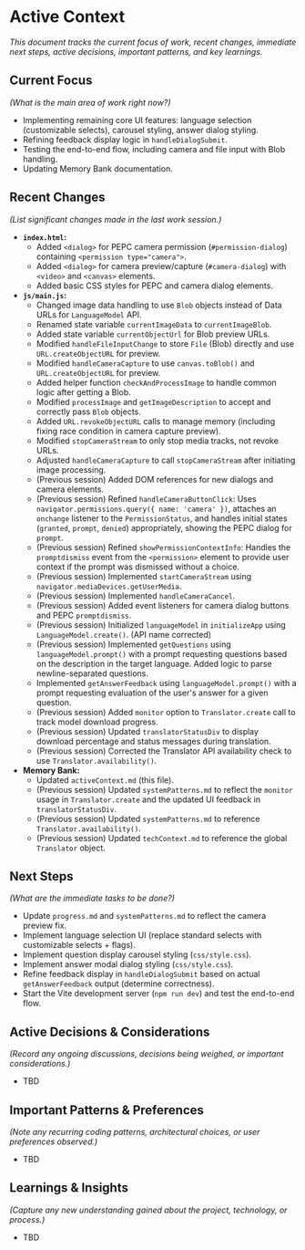 # Active Context

_This document tracks the current focus of work, recent changes, immediate next steps, active decisions, important patterns, and key learnings._

## Current Focus

_(What is the main area of work right now?)_

- Implementing remaining core UI features: language selection (customizable selects), carousel styling, answer dialog styling.
- Refining feedback display logic in `handleDialogSubmit`.
- Testing the end-to-end flow, including camera and file input with Blob handling.
- Updating Memory Bank documentation.

## Recent Changes

_(List significant changes made in the last work session.)_

- **`index.html`:**
  - Added `<dialog>` for PEPC camera permission (`#permission-dialog`) containing `<permission type="camera">`.
  - Added `<dialog>` for camera preview/capture (`#camera-dialog`) with `<video>` and `<canvas>` elements.
  - Added basic CSS styles for PEPC and camera dialog elements.
- **`js/main.js`:**
  - Changed image data handling to use `Blob` objects instead of Data URLs for `LanguageModel` API.
  - Renamed state variable `currentImageData` to `currentImageBlob`.
  - Added state variable `currentObjectUrl` for Blob preview URLs.
  - Modified `handleFileInputChange` to store `File` (Blob) directly and use `URL.createObjectURL` for preview.
  - Modified `handleCameraCapture` to use `canvas.toBlob()` and `URL.createObjectURL` for preview.
  - Added helper function `checkAndProcessImage` to handle common logic after getting a Blob.
  - Modified `processImage` and `getImageDescription` to accept and correctly pass `Blob` objects.
  - Added `URL.revokeObjectURL` calls to manage memory (including fixing race condition in camera capture preview).
  - Modified `stopCameraStream` to only stop media tracks, not revoke URLs.
  - Adjusted `handleCameraCapture` to call `stopCameraStream` after initiating image processing.
  - (Previous session) Added DOM references for new dialogs and camera elements.
  - (Previous session) Refined `handleCameraButtonClick`: Uses `navigator.permissions.query({ name: 'camera' })`, attaches an `onchange` listener to the `PermissionStatus`, and handles initial states (`granted`, `prompt`, `denied`) appropriately, showing the PEPC dialog for `prompt`.
  - (Previous session) Refined `showPermissionContextInfo`: Handles the `promptdismiss` event from the `<permission>` element to provide user context if the prompt was dismissed without a choice.
  - (Previous session) Implemented `startCameraStream` using `navigator.mediaDevices.getUserMedia`.
  - (Previous session) Implemented `handleCameraCancel`.
  - (Previous session) Added event listeners for camera dialog buttons and PEPC `promptdismiss`.
  - (Previous session) Initialized `languageModel` in `initializeApp` using `LanguageModel.create()`. (API name corrected)
  - (Previous session) Implemented `getQuestions` using `languageModel.prompt()` with a prompt requesting questions based on the description in the target language. Added logic to parse newline-separated questions.
  - Implemented `getAnswerFeedback` using `languageModel.prompt()` with a prompt requesting evaluation of the user's answer for a given question.
  - (Previous session) Added `monitor` option to `Translator.create` call to track model download progress.
  - (Previous session) Updated `translatorStatusDiv` to display download percentage and status messages during translation.
  - (Previous session) Corrected the Translator API availability check to use `Translator.availability()`.
- **Memory Bank:**
  - Updated `activeContext.md` (this file).
  - (Previous session) Updated `systemPatterns.md` to reflect the `monitor` usage in `Translator.create` and the updated UI feedback in `translatorStatusDiv`.
  - (Previous session) Updated `systemPatterns.md` to reference `Translator.availability()`.
  - (Previous session) Updated `techContext.md` to reference the global `Translator` object.

## Next Steps

_(What are the immediate tasks to be done?)_

- Update `progress.md` and `systemPatterns.md` to reflect the camera preview fix.
- Implement language selection UI (replace standard selects with customizable selects + flags).
- Implement question display carousel styling (`css/style.css`).
- Implement answer modal dialog styling (`css/style.css`).
- Refine feedback display in `handleDialogSubmit` based on actual `getAnswerFeedback` output (determine correctness).
- Start the Vite development server (`npm run dev`) and test the end-to-end flow.

## Active Decisions & Considerations

_(Record any ongoing discussions, decisions being weighed, or important considerations.)_

- TBD

## Important Patterns & Preferences

_(Note any recurring coding patterns, architectural choices, or user preferences observed.)_

- TBD

## Learnings & Insights

_(Capture any new understanding gained about the project, technology, or process.)_

- TBD
